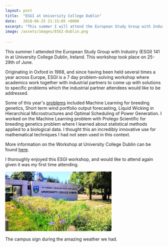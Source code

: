 ```yaml
---
layout: post
title:  "ESGI at University College Dublin"
date:   2018-06-25 21:15:05 +0000
excerpt: "This summer I will attend the European Study Group with Industry (ESGI) 141 in at University College Dublin, Ireland. This workshop takes place on 25-29th of June."
image: /assets/images/ESGI-Dublin.png

---
```

This summer I attended the European Study Group with Industry (ESGI) 141 in at University College Dublin, Ireland. This workshop took place on 25-29th of June.

Originating in Oxford in 1968, and since having been held several times a year across Europe, ESGI is a 7 day problem-solving workshop where academics work together with industrial partners to come up with solutions to specific problems which the industrial partner attendees would like to be addressed. 

Some of this year's [problems][ucd-problems] included Machine Learning for breeding genetics, Short term wind portfolio output forecasting, Liquid Wicking in Hierarchical Microstructures and Optimal Scheduling of Power Generation. 
I worked on the Machine Learning problem with Prolego Scientific for breeding genetics problem where I learned about statistical methods applied to a biological data.
I thought this an incredibly innovative use for mathematical techniques I had not seen used in this context.


More information on the Workshop at University College Dublin can be found [here][esgi-dublin].

I thoroughly enjoyed this ESGI workshop, and would like to attend again given it was my first time attending.

<div class="center">
<img src="/assets/images/Dublin2.jpg" alt="drawing" width="340"/>
</div>
 
The campus sign during the amazing weather we had.


[my-blog1]: http://www.mattmcguigan.co.uk/2018/06/25/hello-world/
[esgi-dublin]: https://maths.ucd.ie/esgi141/
[ucd-problems]: https://maths.ucd.ie/esgi141/problems.html



